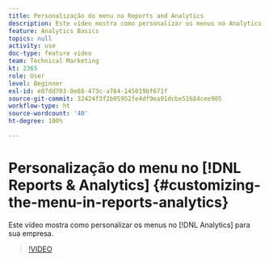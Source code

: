```yaml
---
title: Personalização do menu no Reports and Analytics
description: Este vídeo mostra como personalizar os menus no Analytics para sua empresa.
feature: Analytics Basics
topics: null
activity: use
doc-type: feature video
team: Technical Marketing
kt: 2365
role: User
level: Beginner
exl-id: e07dd703-0e68-473c-a764-145019bf671f
source-git-commit: 32424f3f2b05952fe4df9ea91dcbe51684cee905
workflow-type: ht
source-wordcount: '40'
ht-degree: 100%

---
```


# Personalização do menu no [!DNL Reports & Analytics] {#customizing-the-menu-in-reports-analytics}

Este vídeo mostra como personalizar os menus no [!DNL Analytics] para sua empresa.

>[!VIDEO](https://video.tv.adobe.com/v/25457/?quality=12)
